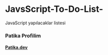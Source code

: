 # JavsScript-To-Do-List-
JavaScript yapılacaklar listesi
<h3>Patika Profilim</h3>
<h4><a href=”https://app.patika.dev/yaseminceyln”>Patika.dev</a></h4>
